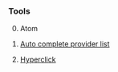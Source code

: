 ### Tools

0.  Atom

  0. [Auto complete provider list](https://github.com/atom/autocomplete-plus/wiki/Autocomplete-Providers)
  0. [Hyperclick](https://atom.io/packages/hyperclick)
